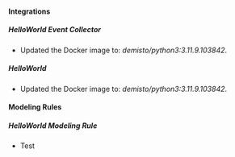 
#### Integrations

##### HelloWorld Event Collector
- Updated the Docker image to: *demisto/python3:3.11.9.103842*.



##### HelloWorld
- Updated the Docker image to: *demisto/python3:3.11.9.103842*.



#### Modeling Rules

##### HelloWorld Modeling Rule

- Test

